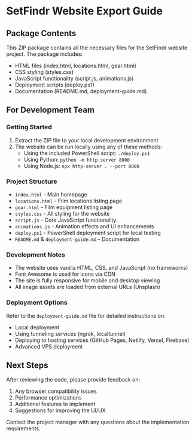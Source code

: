 # SetFindr Website Export Guide

## Package Contents

This ZIP package contains all the necessary files for the SetFindr website project. The package includes:

- HTML files (index.html, locations.html, gear.html)
- CSS styling (styles.css)
- JavaScript functionality (script.js, animations.js)
- Deployment scripts (deploy.ps1)
- Documentation (README.md, deployment-guide.md)

## For Development Team

### Getting Started

1. Extract the ZIP file to your local development environment
2. The website can be run locally using any of these methods:
   - Using the included PowerShell script: `./deploy.ps1`
   - Using Python: `python -m http.server 8000`
   - Using Node.js: `npx http-server . --port 8000`

### Project Structure

- `index.html` - Main homepage
- `locations.html` - Film locations listing page
- `gear.html` - Film equipment listing page
- `styles.css` - All styling for the website
- `script.js` - Core JavaScript functionality
- `animations.js` - Animation effects and UI enhancements
- `deploy.ps1` - PowerShell deployment script for local testing
- `README.md` & `deployment-guide.md` - Documentation

### Development Notes

- The website uses vanilla HTML, CSS, and JavaScript (no frameworks)
- Font Awesome is used for icons via CDN
- The site is fully responsive for mobile and desktop viewing
- All image assets are loaded from external URLs (Unsplash)

### Deployment Options

Refer to the `deployment-guide.md` file for detailed instructions on:
- Local deployment
- Using tunneling services (ngrok, localtunnel)
- Deploying to hosting services (GitHub Pages, Netlify, Vercel, Firebase)
- Advanced VPS deployment

## Next Steps

After reviewing the code, please provide feedback on:
1. Any browser compatibility issues
2. Performance optimizations
3. Additional features to implement
4. Suggestions for improving the UI/UX

Contact the project manager with any questions about the implementation requirements.